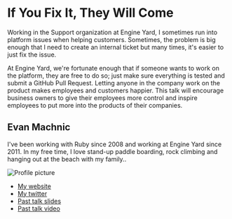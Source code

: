 # If You Fix It, They Will Come

Working in the Support organization at Engine Yard, I sometimes run into
platform issues when helping customers. Sometimes, the problem is big enough
that I need to create an internal ticket but many times, it's easier to
just fix the issue.

At Engine Yard, we're fortunate enough that if someone wants to work on the
platform, they are free to do so; just make sure everything is tested and
submit a GitHub Pull Request. Letting anyone in the company work on the
product makes employees and customers happier. This talk will encourage
business owners to give their employees more control and inspire employees
to put more into the products of their companies.

## Evan Machnic

I've been working with Ruby since 2008 and working at Engine Yard since 2011. In my free time, I love stand-up paddle boarding, rock climbing and hanging out at the beach with my family..

![Profile picture](https://lh6.googleusercontent.com/-74C6I3sEo9U/Un1jYOHEjQI/AAAAAAAAPXI/ldDnVG22Oyc/s506/poster_avatar.jpg)

- [My website](http://broadmac.net)
- [My twitter](https://twitter.com/emachnic)
- [Past talk slides](http://speakerdeck.com/emachnic)
- [Past talk video](http://confreaks.com/presenters/779-evan-machnic)
